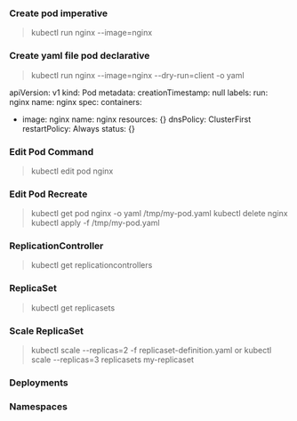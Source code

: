 ### Create pod imperative
>kubectl run nginx --image=nginx

### Create yaml file pod declarative
>kubectl run nginx --image=nginx --dry-run=client -o yaml

apiVersion: v1
kind: Pod
metadata:
  creationTimestamp: null
  labels:
    run: nginx
  name: nginx
spec:
  containers:
  - image: nginx
    name: nginx
    resources: {}
  dnsPolicy: ClusterFirst
  restartPolicy: Always
status: {}

### Edit Pod Command
>kubectl edit pod nginx

### Edit Pod Recreate
>kubectl get pod nginx -o yaml /tmp/my-pod.yaml
>kubectl delete nginx 
>kubectl apply -f /tmp/my-pod.yaml

### ReplicationController
>kubectl get replicationcontrollers

### ReplicaSet
>kubectl get replicasets

### Scale ReplicaSet
>kubectl scale --replicas=2 -f replicaset-definition.yaml
or
>kubectl scale --replicas=3 replicasets my-replicaset

### Deployments


### Namespaces